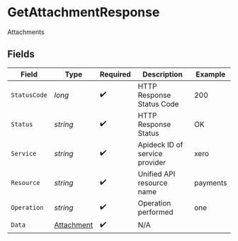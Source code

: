# GetAttachmentResponse

Attachments


## Fields

| Field                                               | Type                                                | Required                                            | Description                                         | Example                                             |
| --------------------------------------------------- | --------------------------------------------------- | --------------------------------------------------- | --------------------------------------------------- | --------------------------------------------------- |
| `StatusCode`                                        | *long*                                              | :heavy_check_mark:                                  | HTTP Response Status Code                           | 200                                                 |
| `Status`                                            | *string*                                            | :heavy_check_mark:                                  | HTTP Response Status                                | OK                                                  |
| `Service`                                           | *string*                                            | :heavy_check_mark:                                  | Apideck ID of service provider                      | xero                                                |
| `Resource`                                          | *string*                                            | :heavy_check_mark:                                  | Unified API resource name                           | payments                                            |
| `Operation`                                         | *string*                                            | :heavy_check_mark:                                  | Operation performed                                 | one                                                 |
| `Data`                                              | [Attachment](../../Models/Components/Attachment.md) | :heavy_check_mark:                                  | N/A                                                 |                                                     |